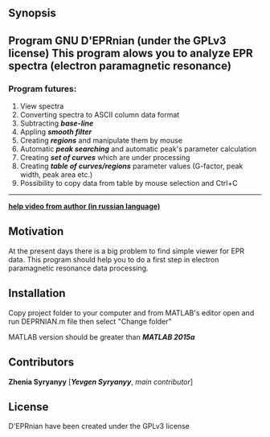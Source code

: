 ## Synopsis
Program **GNU D'EPRnian** (under the GPLv3 license)
This program alows you to analyze EPR spectra (electron paramagnetic resonance)
---
### Program futures: 
1. View spectra
1. Converting spectra to ASCII column data format
1. Subtracting **_base-line_**
1. Appling **_smooth filter_**
1. Creating **_regions_** and manipulate them by mouse
1. Automatic **_peak searching_** and automatic peak's parameter calculation
1. Creating **_set of curves_** which are under processing
1. Creating **_table of curves/regions_** parameter values (G-factor, peak width, peak area etc.)
1. Possibility to copy data from table by mouse selection and Ctrl+C
---
[**help video from author (in russian language)**](https://www.youtube.com/watch?v=R-C4jZMzymw)

## Motivation

At the present days there is a big problem to find simple viewer for EPR data. This program should help you to do a first step in electron paramagnetic resonance data processing.

## Installation

Copy project folder to your computer and from MATLAB's editor open and run DEPRNIAN.m file then select "Change folder"

MATLAB version should be greater than **_MATLAB 2015a_**

## Contributors

**Zhenia Syryanyy** [_**Yevgen Syryanyy**_, _main contributor_]

## License

D'EPRnian have been created under the GPLv3 license
